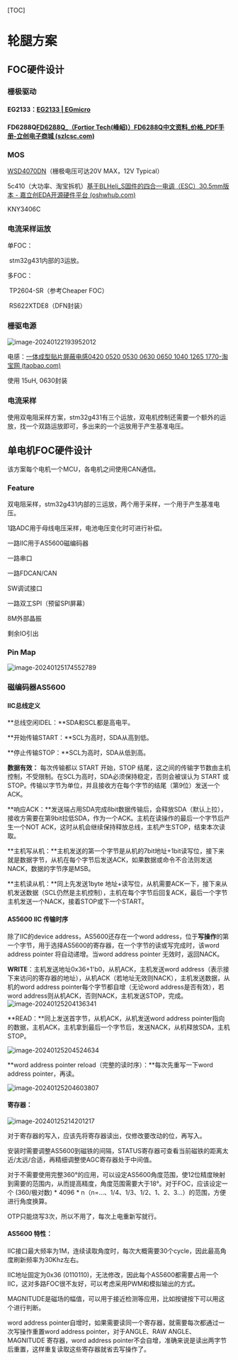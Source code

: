 [TOC]

# 轮腿方案

## FOC硬件设计

### 栅极驱动

#### EG2133：[EG2133 | EGmicro](https://www.egmicro.com/chip-centers/55/EG2133/)

#### FD6288Q[FD6288Q_（Fortior Tech(峰岹)）FD6288Q中文资料_价格_PDF手册-立创电子商城 (szlcsc.com)](https://item.szlcsc.com/308367.html)

### MOS

[WSD4070DN](https://item.szlcsc.com/761892.html)（栅极电压可达20V MAX，12V Typical）

5c410（大功率、淘宝拆机）[基于BLHeli_S固件的四合一电调（ESC）30.5mm版本 - 嘉立创EDA开源硬件平台 (oshwhub.com)](https://oshwhub.com/mtbsk8/ji-yu-blheli-gu-jian-de-si-he-yi-wu-shua-dian-ji-dian-diao-esc-30-5mm-ban-ben)

KNY3406C

### 电流采样运放

单FOC：

​	stm32g431内部的3运放。

多FOC：

​	TP2604-SR（参考Cheaper FOC）

​	RS622XTDE8（DFN封装）

### 栅驱电源

![image-20240122193952012](./docs/img/image-20240122193952012.png)

电感：[一体成型贴片屏蔽电感0420 0520 0530 0630 0650 1040 1265 1770-淘宝网 (taobao.com)](https://item.taobao.com/item.htm?ali_refid=a3_430582_1006:1121364908:N:hx5UWap32YznrYDz9EO0IA==:34664e040420ff6e1b0507b3390032ed&ali_trackid=1_34664e040420ff6e1b0507b3390032ed&id=611551715775&skuId=4475071927845&spm=a21n57.1.0.0)

使用 15uH, 0630封装



### 电流采样

使用双电阻采样方案，stm32g431有三个运放，双电机控制还需要一个额外的运放，找一个双路运放即可，多出来的一个运放用于产生基准电压。



## 单电机FOC硬件设计

该方案每个电机一个MCU，各电机之间使用CAN通信。

### Feature

双电阻采样，stm32g431内部的三运放，两个用于采样，一个用于产生基准电压。

1路ADC用于母线电压采样，电池电压变化时可进行补偿。

一路IIC用于AS5600磁编码器

一路串口

一路FDCAN/CAN

SW调试接口

一路双工SPI（预留SPI屏幕）

8M外部晶振

剩余IO引出

### Pin Map

![image-20240125174552789](./docs/img/image-20240125174552789.png)

### 磁编码器AS5600

#### IIC总线定义

**总线空闲IDEL：**SDA和SCL都是高电平。

**开始传输START：**SCL为高时，SDA从高到低。

**停止传输STOP：**SCL为高时，SDA从低到高。

**数据有效：** 每次传输都以 START 开始，STOP 结尾，这之间的传输字节数由主机控制，不受限制。在SCL为高时，SDA必须保持稳定，否则会被误认为 START 或 STOP。传输以字节为单位，并且接收方在每个字节的结尾（第9位）发送一个ACK。

**响应ACK：**发送端占用SDA完成8bit数据传输后，会释放SDA（默认上拉），接收方需要在第9bit拉低SDA，作为一个ACK。主机在读操作的最后一个字节后产生一个NOT ACK，这时从机会继续保持释放总线，主机产生STOP，结束本次读取。

**主机写从机：**主机发送的第一个字节是从机的7bit地址+1bit读写位，接下来就是数据字节，从机在每个字节后发送ACK，如果数据或命令不合法则发送NACK，数据的字节序是MSB。

**主机读从机：**同上先发送1byte 地址+读写位，从机需要ACK一下，接下来从机发送数据（SCL仍然是主机控制），主机在每个字节后回复ACK，最后一个字节主机发送一个NACK，接着STOP或下一个START。



#### AS5600 IIC 传输时序

除了IIC的device address，AS5600还存在一个word address，位于**写操作**的第一个字节，用于选择AS5600的寄存器，在一个字节的读或写完成时，该word address pointer 将自动递增。当word address pointer 无效时，返回NACK。

**WRITE**：主机发送地址0x36+1'b0，从机ACK，主机发送word address（表示接下来访问的寄存器的地址），从机ACK（若地址无效则NACK），主机发送数据，从机的word address pointer每个字节都自增（无论word address是否有效），若word address则从机ACK，否则NACK，主机发送STOP，完成。![image-20240125204136341](./docs/img/image-20240125204136341.png)

**READ：**同上发送首字节，从机ACK，从机发送word address pointer指向的数据，主机ACK，主机拿到最后一个字节后，发送NACK，从机释放SDA，主机STOP。

![image-20240125204524634](./docs/img/image-20240125204524634.png)

**word address pointer reload（完整的读时序）：**每次先重写一下word address pointer，再读。

![image-20240125204603807](./docs/img/image-20240125204603807.png)

#### 寄存器：

![image-20240125214201217](./docs/img/image-20240125214201217.png)

对于寄存器的写入，应该先将寄存器读出，仅修改要改动的位，再写入。

安装时需要调整AS5600到磁铁的间隔，STATUS寄存器可查看当前磁铁的距离太近/太远/合适，再精细调整使AGC寄存器处于中间值。

对于不需要使用完整360°的应用，可以设定AS5600角度范围，使12位精度映射到需要的范围内，从而提高精度，角度范围需要大于18°。对于FOC，应该设定一个 (360/极对数) * 4096 * n（n=...、1/4、1/3、1/2、1、2、3...）的范围，方便进行角度换算。

OTP只能烧写3次，所以不用了，每次上电重新写就行。

#### AS5600 特性：

IIC接口最大频率为1M，连续读取角度时，每次大概需要30个cycle，因此最高角度刷新频率为30Khz左右。

IIC地址固定为0x36 (0110110)，无法修改，因此每个AS5600都需要占用一个IIC，这对多路FOC很不友好，可以考虑采用PWM和模拟输出的方式。

MAGNITUDE是磁场的幅值，可以用于接近检测等应用，比如按键按下可以用这个进行判断。

word address pointer自增时，如果需要读同一个寄存器，就需要每次都通过一次写操作重置word address pointer，对于ANGLE、RAW ANGLE、MAGNITUDE 寄存器，word address pointer不会自增，准确来说是读出两字节后重置，这样重复读取这些寄存器就省去写操作了。













